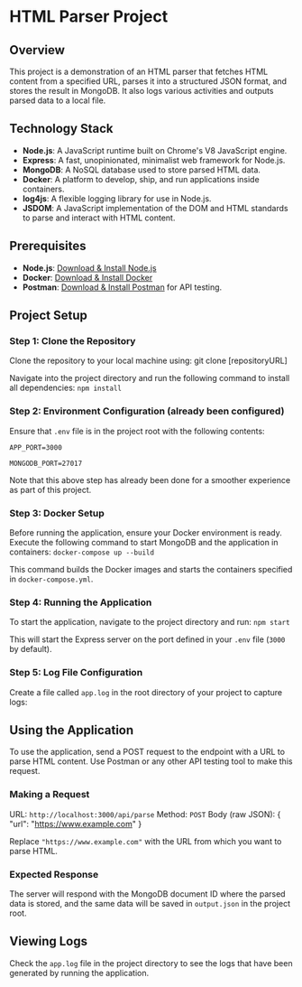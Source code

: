 # HTML Parser Project

## Overview
This project is a demonstration of an HTML parser that fetches HTML content from a specified URL, parses it into a structured JSON format, and stores the result in MongoDB. It also logs various activities and outputs parsed data to a local file.

## Technology Stack
- **Node.js**: A JavaScript runtime built on Chrome's V8 JavaScript engine.
- **Express**: A fast, unopinionated, minimalist web framework for Node.js.
- **MongoDB**: A NoSQL database used to store parsed HTML data.
- **Docker**: A platform to develop, ship, and run applications inside containers.
- **log4js**: A flexible logging library for use in Node.js.
- **JSDOM**: A JavaScript implementation of the DOM and HTML standards to parse and interact with HTML content.

## Prerequisites
- **Node.js**: [Download & Install Node.js](https://nodejs.org/en/download/)
- **Docker**: [Download & Install Docker](https://www.docker.com/products/docker-desktop)
- **Postman**: [Download & Install Postman](https://www.postman.com/downloads/) for API testing.

## Project Setup

### Step 1: Clone the Repository
Clone the repository to your local machine using:
git clone [repositoryURL]

Navigate into the project directory and run the following command to install all dependencies:
`npm install`

### Step 2: Environment Configuration (already been configured)
Ensure that `.env` file is in the project root with the following contents:

`APP_PORT=3000`

`MONGODB_PORT=27017`

Note that this above step has already been done for a smoother experience as part of this project. 

### Step 3: Docker Setup
Before running the application, ensure your Docker environment is ready. Execute the following command to start MongoDB and the application in containers:
`docker-compose up --build`

This command builds the Docker images and starts the containers specified in `docker-compose.yml`.

### Step 4: Running the Application
To start the application, navigate to the project directory and run:
`npm start`

This will start the Express server on the port defined in your `.env` file (`3000` by default).

### Step 5: Log File Configuration
Create a file called `app.log` in the root directory of your project to capture logs:

## Using the Application
To use the application, send a POST request to the endpoint with a URL to parse HTML content. Use Postman or any other API testing tool to make this request.

### Making a Request
URL: `http://localhost:3000/api/parse`
Method: `POST`
Body (raw JSON):
{
"url": "https://www.example.com"
}

Replace `"https://www.example.com"` with the URL from which you want to parse HTML.

### Expected Response
The server will respond with the MongoDB document ID where the parsed data is stored, and the same data will be saved in `output.json` in the project root.

## Viewing Logs
Check the `app.log` file in the project directory to see the logs that have been generated by running the application.
